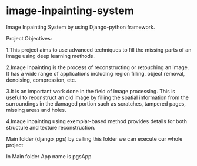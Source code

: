 # image-inpainting-system
Image Inpainting System by using Django-python framework.

Project Objectives: 

1.This project aims to use advanced techniques to fill the missing parts of an image 
using deep learning methods.

2.Image Inpainting is the process of reconstructing or retouching an image. It has a 
wide range of applications including region filling, object removal, denoising, 
compression, etc.

3.It is an important work done in the field of image processing. This is useful to reconstruct an old image by filling the spatial information from the 
surroundings in the damaged portion such as scratches, tampered pages, missing areas and holes.

4.Image inpainting using exemplar-based method provides details for both structure and texture reconstruction. 

Main folder (django_pgs) by calling this folder we can execute our whole project

In Main folder App name is pgsApp
